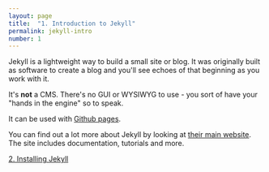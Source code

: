 ```yaml
---
layout: page
title:  "1. Introduction to Jekyll"
permalink: jekyll-intro
number: 1
---
```

Jekyll is a lightweight way to build a small site or blog. It was originally built as software to create a blog and you'll see echoes of that beginning as you work with it.

It's <strong>not</strong> a CMS. There's no GUI or WYSIWYG to use - you sort of have your "hands in the engine" so to speak.

It can be used with <a href="https://pages.github.com/">Github pages</a>.

You can find out a lot more about Jekyll by looking at <a href="http://jekyllrb.com/"> their main website</a>. The site includes documentation, tutorials and more.

[2. Installing Jekyll](/jekyll-install)